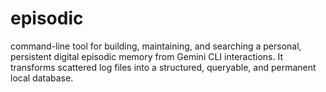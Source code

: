 # episodic
command-line tool for building, maintaining, and searching a personal, persistent digital episodic memory from Gemini CLI interactions. It transforms scattered log files into a structured, queryable, and permanent local database.

